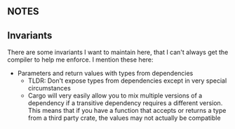 ## NOTES

## Invariants

There are some invariants I want to maintain here, that I can't always
get the compiler to help me enforce. I mention these here:


* Parameters and return values with types from dependencies
    * TLDR: Don't expose types from dependencies except
        in very special circumstances
    * Cargo will very easily allow you to mix multiple versions
        of a dependency if a transitive dependency requires
        a different version.
        This means that if you have a function that accepts or
        returns a type from a third party crate, the
        values may not actually be compatible
